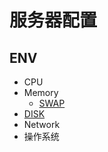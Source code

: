 # 服务器配置

## ENV

- CPU
- Memory
  - [SWAP](Server/swap.md)
- [DISK](Server/disk.md)
- Network
- 操作系统

  